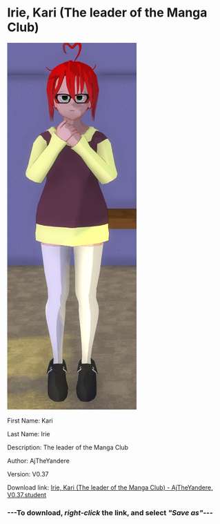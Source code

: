 # Irie, Kari (The leader of the Manga Club)

<img src = "https://raw.githubusercontent.com/Arbiter1223/Daigaku-Gurashi-Custom-Students/master/Students/Files/Irie%2C%20Kari%20(The%20leader%20of%20the%20Manga%20Club).png">

First Name: Kari

Last Name: Irie

Description: The leader of the Manga Club

Author: AjTheYandere

Version: V0.37

Download link: <a href="https://raw.githubusercontent.com/Arbiter1223/Daigaku-Gurashi-Custom-Students/master/Students/Files/Irie%2C%20Kari%20(The%20leader%20of%20the%20Manga%20Club)%20-%20AjTheYandere%2C%20V0.37.student">Irie, Kari (The leader of the Manga Club) - AjTheYandere, V0.37.student</a>

### ---**To download, _right-click_ the link, and select _"Save as"_**---
